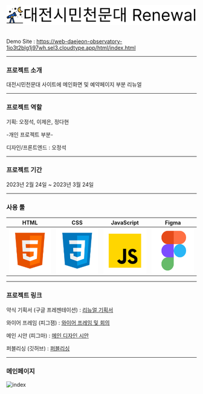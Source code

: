 # <p align="center"> <img src="./Readme_img/icon.png" alt="icon"></p>

Demo Site : https://web-daejeon-observatory-1io3t2blg1j97wh.sel3.cloudtype.app/html/index.html

---

### 프로젝트 소개

대전시민천문대 사이트에 메인화면 및 예약페이지 부분 리뉴얼

---

### 프로젝트 역할

기획: 오정석, 이제은, 정다현

-개인 프로젝트 부분-

디자인/프론트엔드 : 오정석

---

### 프로젝트 기간

2023년 2월 24일 ~ 2023년 3월 24일

---

### 사용 툴

|                                                 HTML                                                 |                                                   CSS                                                    |                                                       JavaScript                                                       |                                                    Figma                                                     |
| :--------------------------------------------------------------------------------------------------: | :------------------------------------------------------------------------------------------------------: | :--------------------------------------------------------------------------------------------------------------------: | :----------------------------------------------------------------------------------------------------------: |
| <img src="./Readme_img/html.svg" width="120px" height="120px" title="px(픽셀) 크기 설정" alt="html"> | <img src="./Readme_img/css.svg" width="120px" height="120px" title="px(픽셀) 크기 설정" alt="css"></img> | <img src="./Readme_img/javascript.svg" width="120px" height="120px" title="px(픽셀) 크기 설정" alt="javascript"></img> | <img src="./Readme_img/figma.svg" width="120px" height="120px" title="px(픽셀) 크기 설정" alt="figma"></img> |

</img>

---

### 프로젝트 링크

약식 기획서 (구글 프레젠테이션) : [리뉴얼 기획서](https://docs.google.com/presentation/d/1PtCZ5NK-zUa_itFyQhS6pijREdrjelmpOlcfts9Cqdo/edit#slide=id.p, " 
proposal link")

와이어 프레임 (피그잼) : [와이어 프레임 및 회의](https://www.figma.com/file/jUD7SwCGpqrjIb4ZrvU2p2/C%EC%A1%B0_%EB%8C%80%EC%A0%84%EC%8B%9C%EB%AF%BC%EC%B2%9C%EB%AC%B8%EB%8C%80_%ED%86%A0%EB%A1%A0?node-id=0%3A1&t=akaat3hq5ajCgvxa-1, "wireframe")

메인 시안 (피그마) : [메인 디자인 시안](https://www.figma.com/file/bf3fQjXp41V1N2aMGA1qJI/%EB%8C%80%EC%A0%84%EC%8B%9C%EB%AF%BC%EC%B2%9C%EB%AC%B8%EB%8C%80-renewal?node-id=0%3A1&t=gPh3kxGYTjYH4nDk-1, "figma link")

퍼블리싱 (깃허브) : [퍼블리싱](https://github.com/jeong0214/Daejeon-Observatory, "publishing link")

---

### 메인페이지

<img src="./Readme_img/index.gif" alt="index"></img>
